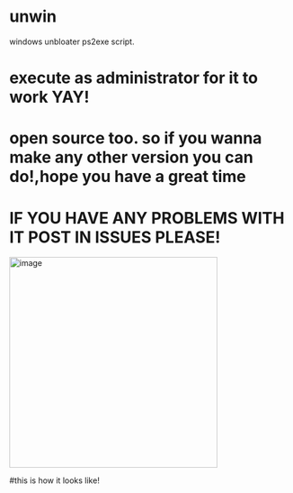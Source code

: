 # unwin
windows unbloater ps2exe script.
# execute as administrator for it to work YAY!
# open source too. so if you wanna make any other version you can do!,hope you have a great time

# IF YOU HAVE ANY PROBLEMS WITH IT POST IN ISSUES PLEASE!
<img width="370" height="374" alt="image" src="https://github.com/user-attachments/assets/dff8804c-8f8a-4c69-a573-f05790ae4c81" />


#this is how it looks like!
